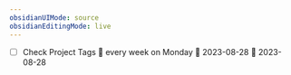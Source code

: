 ```yaml
---
obsidianUIMode: source
obsidianEditingMode: live
---
```

- [ ] Check Project Tags 🔁 every week on Monday 🛫 2023-08-28 📅 2023-08-28